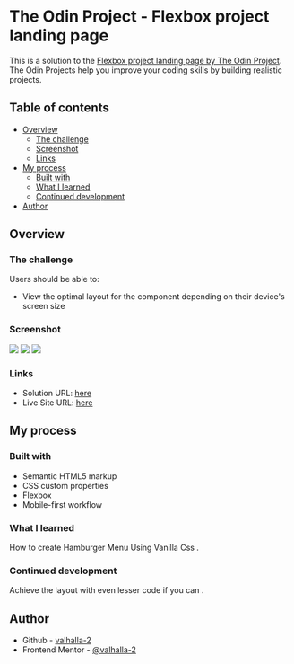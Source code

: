 # The Odin Project - Flexbox project landing page

This is a solution to the [Flexbox project landing page by The Odin Project](https://cdn.statically.io/gh/TheOdinProject/curriculum/81a5d553f4073e593d23a6ab00d50eef8620796d/foundations/html_css/project/imgs/01.png). The Odin Projects help you improve your coding skills by building realistic projects.

## Table of contents

- [Overview](#overview)
  - [The challenge](#the-challenge)
  - [Screenshot](#screenshot)
  - [Links](#links)
- [My process](#my-process)
  - [Built with](#built-with)
  - [What I learned](#what-i-learned)
  - [Continued development](#continued-development)
- [Author](#author)


## Overview

### The challenge

Users should be able to:

- View the optimal layout for the component depending on their device's screen size

### Screenshot

![](./screenshot-mobile.png)
![](./screenshot-desktop.png)
![](./screenshot-hamburger-menu.png)

### Links

- Solution URL: [here](https://github.com/Valhalla-2/TOP-project-flexbox)
- Live Site URL: [here](https://flexbox-project-landing-page.netlify.app/)

## My process

### Built with

- Semantic HTML5 markup
- CSS custom properties
- Flexbox
- Mobile-first workflow


### What I learned
How to create Hamburger Menu Using Vanilla Css .

### Continued development
Achieve the layout with even lesser code if you can .

## Author

- Github - [valhalla-2](https://github.com/Valhalla-2)
- Frontend Mentor - [@valhalla-2](https://www.frontendmentor.io/profile/Valhalla-2)

